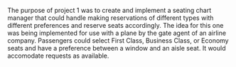 The purpose of project 1 was to create and implement a seating chart manager that could handle making reservations of different types with different preferences and reserve seats accordingly. The idea for this one was being implemented for use with a plane by the gate agent of an airline company. Passengers could select First Class, Business Class, or Economy seats and have a preference between a window and an aisle seat. It would accomodate requests as available.
